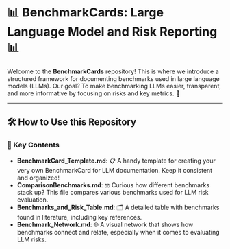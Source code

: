 # 📊 BenchmarkCards: Large Language Model and Risk Reporting 📊

Welcome to the **BenchmarkCards** repository! This is where we introduce a structured framework for documenting benchmarks used in large language models (LLMs). Our goal? To make benchmarking LLMs easier, transparent, and more informative by focusing on risks and key metrics.  🚀

---

## 🛠️ How to Use this Repository

### 🔗 Key Contents

- **BenchmarkCard_Template.md**: 📋 A handy template for creating your very own BenchmarkCard for LLM documentation. Keep it consistent and organized!
- **ComparisonBenchmarks.md**: ⚖️ Curious how different benchmarks stack up? This file compares various benchmarks used for LLM risk evaluation.
- **Benchmarks_and_Risk_Table.md**: 🗂 A detailed table with benchmarks found in literature, including key references.
- **Benchmark_Network.md**: 🌐 A visual network that shows how benchmarks connect and relate, especially when it comes to evaluating LLM risks.



